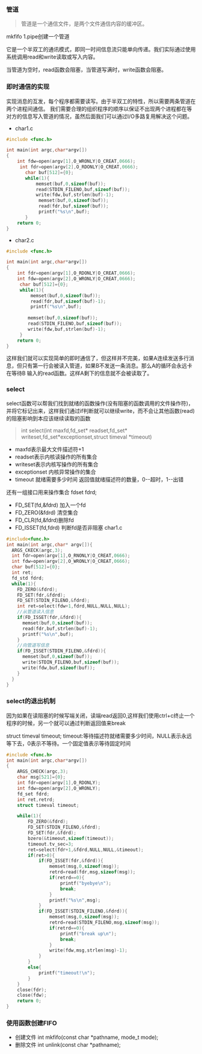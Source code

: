 ### 管道
> 管道是一个通信文件，是两个文件通信内容的缓冲区。

mkfifo 1.pipe创建一个管道

它是一个半双工的通讯模式，即同一时间信息流只能单向传递。我们实际通过使用系统调用read和write读取或写入内容。

当管道为空时，read函数会阻塞，当管道写满时，write函数会阻塞。

### 即时通信的实现
实现消息的互发，每个程序都需要读写。由于半双工的特性，所以需要两条管道在两个进程间通信。
我们需要合理的组织程序的顺序以保证不出现两个进程都在等对方的信息写入管道的情况，虽然后面我们可以通过I/O多路复用解决这个问题。
+ char1.c
```c
#include <func.h>

int main(int argc,char*argv[])
{
    int fdw=open(argv[1],O_WRONLY|O_CREAT,0666);
     int fdr=open(argv[2],O_RDONLY|O_CREAT,0666);
       char buf[512]={0};
       while(1){
           memset(buf,0,sizeof(buf));
           read(STDIN_FILENO,buf,sizeof(buf));
           write(fdw,buf,strlen(buf)-1);
            memset(buf,0,sizeof(buf));
            read(fdr,buf,sizeof(buf));
            printf("%s\n",buf);
       }
    return 0;
}

```

+ char2.c
```c
#include <func.h>

int main(int argc,char*argv[])
{
    int fdr=open(argv[1],O_RDONLY|O_CREAT,0666);
    int fdw=open(argv[2],O_WRONLY|O_CREAT,0666);
     char buf[512]={0};
     while(1){
         memset(buf,0,sizeof(buf));
         read(fdr,buf,sizeof(buf)-1);
         printf("%s\n",buf);
        
        memset(buf,0,sizeof(buf));
        read(STDIN_FILENO,buf,sizeof(buf));
        write(fdw,buf,strlen(buf)-1);
     }
    return 0;
}


```
这样我们就可以实现简单的即时通信了，但这样并不完美，如果A连续发送多行消息，但只有第一行会被读入管道，如果B不发送一条消息。那么A的循环会永远卡在等待B
输入的read函数。这样A剩下的信息就不会被读取了。
### select
select函数可以帮我们找到就绪的函数操作(没有阻塞的函数调用的文件操作符)，并将它标记出来，这样我们通过if判断就可以继续write，而不会让其他函数(read)的阻塞影响到本应该继续读取的函数
> int select(int maxfd,fd_set* readset,fd_set* writeset,fd_set*exceptionset,struct timeval *timeout)
+ maxfd表示最大文件描述符+1
+ readset表示内核读操作的所有集合
+ writeset表示内核写操作的所有集合
+ exceptionset 内核异常操作的集合
+ timeout 就绪需要多少时间
返回值就绪描述符的数量，0--超时，1--出错

还有一组接口用来操作集合
fdset fdrd;
+ FD_SET(fd,&fdrd) 加入一个fd
+ FD_ZERO(&fdrd) 清空集合
+ FD_CLR(fd,&fdrd)删除fd
+ FD_ISSET(fd,fdrd) 判断fd是否非阻塞
char1.c
```c
#include<func.h>
int main(int argc,char* argv[]){
  ARGS_CKECK(argc,3);
  int fdr=open(argv[1],O_RNONLY|O_CREAT,0666);
  int fdw=open(argv[2],O_WRONLY|O_CREAT,0666);
  char buf[512]={0};
  int ret;
  fd_std fdrd;
  while(1){
    FD_ZERO(&fdrd);
    FD_SET(fdr,&fdrd);
    FD_SET(STDIN_FILENO,&fdrd);
    int ret=select(fdw+1,fdrd,NULL,NULL,NULL);
    //从管道读入信息
    if(FD_ISSET(fdr,&fdrd)){
      memset(buf,0,sizeof(buf));
      read(fdr,buf,strlen(buf)-1);
      printf("%s\n",buf);
    }
    //向管道写信息
    if(FD_ISSET(STDIN_FILENO,&fdrd)){
      memset(buf,0,sizeof(buf));
      write(STDIN_FILENO,buf,sizeof(buf));
      write(fdw,buf,sizeof(buf));
    }
  }
}
```
### select的退出机制
因为如果在读阻塞的时候写端关闭，读端read返回0,这样我们使用ctrl+c终止一个程序的时候，另一个就可以通过判断返回值来break

struct timeval timeout;
timeout:等待描述符就绪需要多少时间，NULL表示永远等下去，0表示不等待。一个固定值表示等待固定时间
```c++
#include <func.h>
int main(int argc,char*argv[])
{
    ARGS_CHECK(argc,3);
    char msg[521]={0};
    int fdr=open(argv[1],O_RDONLY);
    int fdw=open(argv[2],O_WRONLY);
    fd_set fdrd;
    int ret,retrd;
    struct timeval timeout;

    while(1){
        FD_ZERO(&fdrd);
        FD_SET(STDIN_FILENO,&fdrd);
        FD_SET(fdr,&fdrd);
        bzero(&timeout,sizeof(timeout));
        timeout.tv_sec=3;  
        ret=select(fdr+1,&fdrd,NULL,NULL,&timeout);
        if(ret>0){
            if(FD_ISSET(fdr,&fdrd)){
                memset(msg,0,sizeof(msg));
                retrd=read(fdr,msg,sizeof(msg));
                if(retrd==0){
                    printf("byebye\n");
                    break;
                }
                printf("%s\n",msg);
            }
            if(FD_ISSET(STDIN_FILENO,&fdrd)){
                memset(msg,0,sizeof(msg));
                retrd=read(STDIN_FILENO,msg,sizeof(msg));
                if(retrd==0){
                    printf("break up\n");
                    break;
                }
                write(fdw,msg,strlen(msg)-1);
            }
        }
        else{
            printf("timeout!\n");
        }
    }
    close(fdr);
    close(fdw);
    return 0;
}
```
### 使用函数创建FIFO
+ 创建文件 int mkfifo(const char *pathname, mode_t mode);
+ 删除文件 int unlink(const char *pathname);

